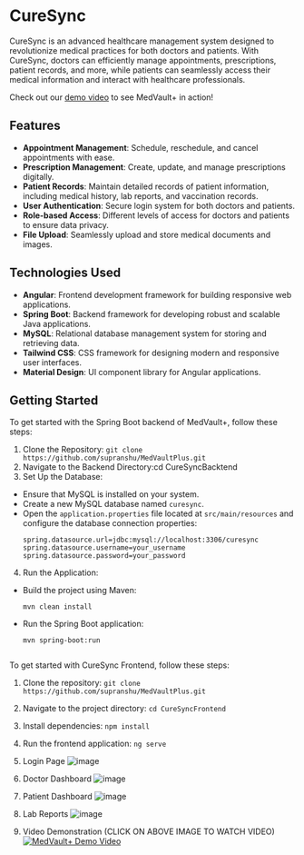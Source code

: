 # CureSync



CureSync is an advanced healthcare management system designed to revolutionize medical practices for both doctors and patients. With CureSync, doctors can efficiently manage appointments, prescriptions, patient records, and more, while patients can seamlessly access their medical information and interact with healthcare professionals.

Check out our [demo video](https://youtu.be/4ZeCq2CGJAg) to see MedVault+ in action!

## Features

- **Appointment Management**: Schedule, reschedule, and cancel appointments with ease.
- **Prescription Management**: Create, update, and manage prescriptions digitally.
- **Patient Records**: Maintain detailed records of patient information, including medical history, lab reports, and vaccination records.
- **User Authentication**: Secure login system for both doctors and patients.
- **Role-based Access**: Different levels of access for doctors and patients to ensure data privacy.
- **File Upload**: Seamlessly upload and store medical documents and images.

## Technologies Used

- **Angular**: Frontend development framework for building responsive web applications.
- **Spring Boot**: Backend framework for developing robust and scalable Java applications.
- **MySQL**: Relational database management system for storing and retrieving data.
- **Tailwind CSS**: CSS framework for designing modern and responsive user interfaces.
- **Material Design**: UI component library for Angular applications.

## Getting Started

To get started with the Spring Boot backend of MedVault+, follow these steps:

1. Clone the Repository: `git clone https://github.com/supranshu/MedVaultPlus.git`
2. Navigate to the Backend Directory:cd CureSyncBacktend
3. Set Up the Database:
- Ensure that MySQL is installed on your system.
- Create a new MySQL database named `curesync`.
- Open the `application.properties` file located at `src/main/resources` and configure the database connection properties:
  ```
  spring.datasource.url=jdbc:mysql://localhost:3306/curesync
  spring.datasource.username=your_username
  spring.datasource.password=your_password
  ```

4. Run the Application:
- Build the project using Maven:
  ```
  mvn clean install
  ```
- Run the Spring Boot application:
  ```
  mvn spring-boot:run

  
To get started with CureSync Frontend, follow these steps:

1. Clone the repository: `git clone https://github.com/supranshu/MedVaultPlus.git`
2. Navigate to the project directory: `cd CureSyncFrontend`
3. Install dependencies: `npm install`
4. Run the frontend application: `ng serve`


  
   

1. Login Page
   ![image](https://github.com/supranshu/AlphaByte/assets/120621694/3e3506d1-c56b-4165-9164-14570a3fe540)


2. Doctor Dashboard
  ![image](https://github.com/supranshu/AlphaByte/assets/120621694/b7750fa6-a37f-4ab5-922c-7a37b22ec3dc)


3. Patient Dashboard
   ![image](https://github.com/supranshu/AlphaByte/assets/120621694/6a6deab7-87cb-4b99-9d12-fccc6128aca1)

4. Lab Reports
   ![image](https://github.com/supranshu/AlphaByte/assets/120621694/511075e1-d085-4dc6-811d-6000d98556b6)


4. Video Demonstration (CLICK ON ABOVE IMAGE TO WATCH VIDEO)
   [![MedVault+ Demo Video](https://img.youtube.com/vi/4ZeCq2CGJAg/0.jpg)](https://youtu.be/4ZeCq2CGJAg)


